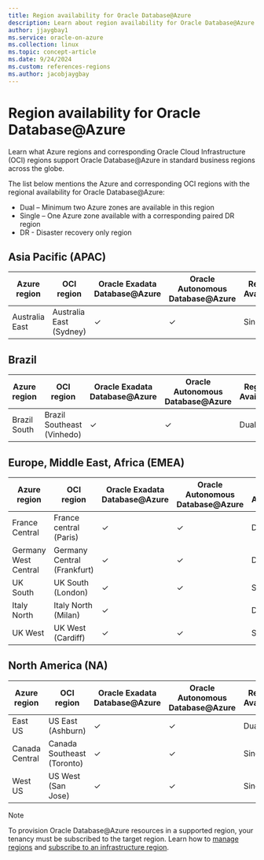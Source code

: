 ```yaml
---
title: Region availability for Oracle Database@Azure
description: Learn about region availability for Oracle Database@Azure.
author: jjaygbay1
ms.service: oracle-on-azure
ms.collection: linux
ms.topic: concept-article
ms.date: 9/24/2024
ms.custom: references-regions
ms.author: jacobjaygbay
---
```


# Region availability for Oracle Database@Azure

Learn what Azure regions and corresponding Oracle Cloud Infrastructure (OCI) regions support Oracle Database@Azure in standard business regions across the globe. 

The list below mentions the Azure and corresponding OCI regions with the regional availability for Oracle Database@Azure:
- Dual – Minimum two Azure zones are available in this region
- Single – One Azure zone available with a corresponding paired DR region
- DR - Disaster recovery only region

## Asia Pacific (APAC)

| Azure region   | OCI region   | Oracle Exadata Database@Azure | Oracle Autonomous Database@Azure | Regional Availability |
| -------------- | ----------------------- | ----------------------------- | -------------------------------- | ---------|
| Australia East | Australia East (Sydney) | ✓         | ✓      |   Single   |


## Brazil

| Azure region   | OCI region  | Oracle Exadata Database@Azure | Oracle Autonomous Database@Azure | Regional Availability |
|----------------|--------------------------|-------------------|-------------------|----|
| Brazil South | Brazil Southeast (Vinhedo)   | ✓   |   ✓    | Dual  |


## Europe, Middle East, Africa (EMEA)

|Azure region |OCI region  | Oracle Exadata Database@Azure | Oracle Autonomous Database@Azure | Regional Availability |
|------------|--|--------------------------|------------------------------| ---- |
| France Central       |France central (Paris) | ✓   | ✓ |  Dual |
| Germany West Central |Germany Central (Frankfurt) |  ✓  | ✓ | DR |
| UK South             | UK South (London)   | ✓   | ✓    |  Single|
| Italy North          | Italy North (Milan)   | ✓   |     | Dual |
| UK West | UK West (Cardiff)   | ✓   | ✓    |  Single      |


## North America (NA)

| Azure region   | OCI region     | Oracle Exadata Database@Azure  | Oracle Autonomous Database@Azure    |  Regional Availability|
| -------------- | -------------------|------------------------|------------------ | -----|
| East US        | US East (Ashburn)          | ✓   | ✓  | Dual  |
| Canada Central | Canada Southeast (Toronto) | ✓ |  ✓ | Single  |
| West US | US West (San Jose)  | ✓  |          ✓  | Single    |

> [!NOTE]
> To provision Oracle Database@Azure resources in a supported region, your tenancy must be subscribed to the target region. Learn how to [manage regions](https://docs.oracle.com/iaas/Content/Identity/regions/managingregions.htm#Managing_Regions) and [subscribe to an infrastructure region](https://docs.oracle.com/iaas/Content/Identity/regions/To_subscribe_to_an_infrastructure_region.htm#subscribe).
